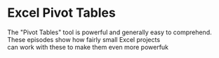 # Excel Pivot Tables
The "Pivot Tables" tool is powerful and generally easy to comprehend.<br>
These episodes show how fairly small Excel projects<br>
can work with these to make them even more powerfuk<br>
